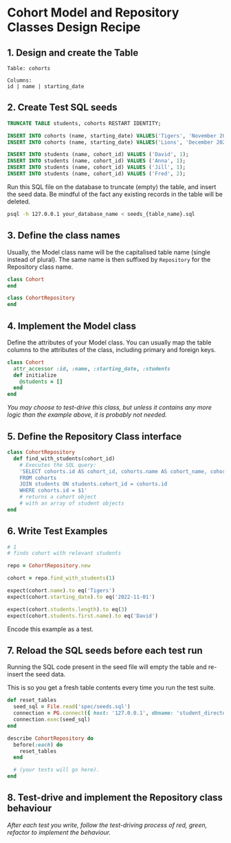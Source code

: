 # Cohort Model and Repository Classes Design Recipe

## 1. Design and create the Table

```
Table: cohorts

Columns:
id | name | starting_date
```

## 2. Create Test SQL seeds

```sql
TRUNCATE TABLE students, cohorts RESTART IDENTITY; 

INSERT INTO cohorts (name, starting_date) VALUES('Tigers', 'November 2022');
INSERT INTO cohorts (name, starting_date) VALUES('Lions', 'December 2022');

INSERT INTO students (name, cohort_id) VALUES ('David', 1);
INSERT INTO students (name, cohort_id) VALUES ('Anna', 1);
INSERT INTO students (name, cohort_id) VALUES ('Jill', 1);
INSERT INTO students (name, cohort_id) VALUES ('Fred', 2);
```

Run this SQL file on the database to truncate (empty) the table, and insert the seed data. Be mindful of the fact any existing records in the table will be deleted.

```bash
psql -h 127.0.0.1 your_database_name < seeds_{table_name}.sql
```

## 3. Define the class names

Usually, the Model class name will be the capitalised table name (single instead of plural). The same name is then suffixed by `Repository` for the Repository class name.

```ruby
class Cohort
end

class CohortRepository
end
```

## 4. Implement the Model class

Define the attributes of your Model class. You can usually map the table columns to the attributes of the class, including primary and foreign keys.

```ruby
class Cohort
  attr_accessor :id, :name, :starting_date, :students
  def initialize
    @students = []
  end
end
```

*You may choose to test-drive this class, but unless it contains any more logic than the example above, it is probably not needed.*

## 5. Define the Repository Class interface

```ruby
class CohortRepository
  def find_with_students(cohort_id)
    # Executes the SQL query:
    'SELECT cohorts.id AS cohort_id, cohorts.name AS cohort_name, cohorts.starting_date, students.id, students.name, students.cohort_id
    FROM cohorts
    JOIN students ON students.cohort_id = cohorts.id
    WHERE cohorts.id = $1'
    # returns a cohort object
    # with an array of student objects
end
```

## 6. Write Test Examples

```ruby
# 1
# finds cohort with relevant students

repo = CohortRepository.new

cohort = repo.find_with_students(1)

expect(cohort.name).to eq('Tigers')
expect(cohort.starting_date).to eq('2022-11-01')

expect(cohort.students.length).to eq(3)
expect(cohort.students.first.name).to eq('David')
```

Encode this example as a test.

## 7. Reload the SQL seeds before each test run

Running the SQL code present in the seed file will empty the table and re-insert the seed data.

This is so you get a fresh table contents every time you run the test suite.

```ruby
def reset_tables
  seed_sql = File.read('spec/seeds.sql')
  connection = PG.connect({ host: '127.0.0.1', dbname: 'student_directory_2_test' })
  connection.exec(seed_sql)
end

describe CohortRepository do
  before(:each) do 
    reset_tables
  end

  # (your tests will go here).
end
```

## 8. Test-drive and implement the Repository class behaviour

_After each test you write, follow the test-driving process of red, green, refactor to implement the behaviour._
